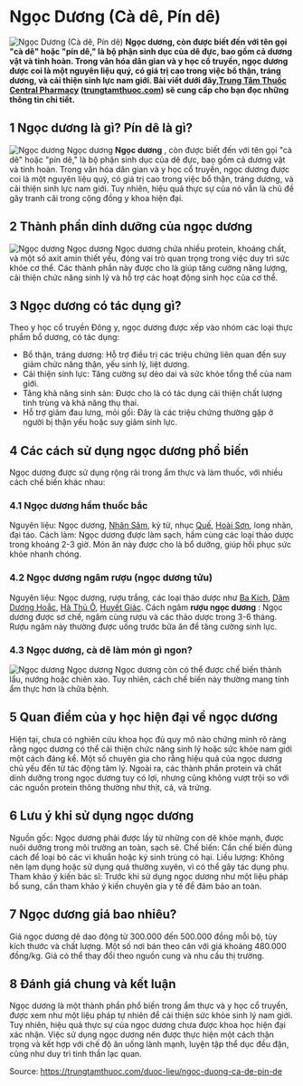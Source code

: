 # Ngọc Dương (Cà dê, Pín dê)

![Ngọc Dương \(Cà dê, Pín dê\)](https://trungtamthuoc.com/images/others/ngoc-duong-1-3152.jpg)
**Ngọc dương, còn được biết đến với tên gọi "cà dê" hoặc "pín dê," là bộ phận sinh dục của dê đực, bao gồm cả dương vật và tinh hoàn. Trong văn hóa dân gian và y học cổ truyền, ngọc dương được coi là một nguyên liệu quý, có giá trị cao trong việc bổ thận, tráng dương, và cải thiện sinh lực nam giới. Bài viết dưới đây,[Trung Tâm Thuốc Central Pharmacy](https://trungtamthuoc.com/ "Trung Tâm Thuốc Central Pharmacy") ([trungtamthuoc.com](https://trungtamthuoc.com/ "trungtamthuoc.com")) sẽ cung cấp cho bạn đọc những thông tin chi tiết.**
##  1 Ngọc dương là gì? Pín dê là gì?
![Ngọc dương](https://trungtamthuoc.com/images/item/ngoc-duong-1.jpg) Ngọc dương
**Ngọc dương** , còn được biết đến với tên gọi "cà dê" hoặc "pín dê," là bộ phận sinh dục của dê đực, bao gồm cả dương vật và tinh hoàn. Trong văn hóa dân gian và y học cổ truyền, ngọc dương được coi là một nguyên liệu quý, có giá trị cao trong việc bổ thận, tráng dương, và cải thiện sinh lực nam giới. Tuy nhiên, hiệu quả thực sự của nó vẫn là chủ đề gây tranh cãi trong cộng đồng y khoa hiện đại.
##  2 Thành phần dinh dưỡng của ngọc dương
![Ngọc dương](https://trungtamthuoc.com/images/item/ngoc-duong-2.jpg) Ngọc dương
Ngọc dương chứa nhiều protein, khoáng chất, và một số axit amin thiết yếu, đóng vai trò quan trọng trong việc duy trì sức khỏe cơ thể. Các thành phần này được cho là giúp tăng cường năng lượng, cải thiện chức năng sinh lý và hỗ trợ các hoạt động sinh học của cơ thể. 
##  3 Ngọc dương có tác dụng gì?
Theo y học cổ truyền Đông y, ngọc dương được xếp vào nhóm các loại thực phẩm bổ dương, có tác dụng:
  * Bổ thận, tráng dương: Hỗ trợ điều trị các triệu chứng liên quan đến suy giảm chức năng thận, yếu sinh lý, liệt dương.
  * Cải thiện sinh lực: Tăng cường sự dẻo dai và sức khỏe tổng thể của nam giới.
  * Tăng khả năng sinh sản: Được cho là có tác dụng cải thiện chất lượng tinh trùng và khả năng thụ thai.
  * Hỗ trợ giảm đau lưng, mỏi gối: Đây là các triệu chứng thường gặp ở người bị thận yếu hoặc suy giảm sinh lực.


##  4 Các cách sử dụng ngọc dương phổ biến
Ngọc dương được sử dụng rộng rãi trong ẩm thực và làm thuốc, với nhiều cách chế biến khác nhau:
### 4.1 Ngọc dương hầm thuốc bắc
Nguyên liệu: Ngọc dương, [Nhân Sâm](https://trungtamthuoc.com/duoc-lieu/nhan-sam "Nhân Sâm"), kỷ tử, nhục [Quế](https://trungtamthuoc.com/hoat-chat/que "Quế"), [Hoài Sơn](https://trungtamthuoc.com/hoat-chat/hoai-son "Hoài Sơn"), long nhãn, đại táo.
Cách làm: Ngọc dương được làm sạch, hầm cùng các loại thảo dược trong khoảng 2-3 giờ. Món ăn này được cho là bổ dưỡng, giúp hồi phục sức khỏe nhanh chóng.
### 4.2 Ngọc dương ngâm rượu (ngọc dương tửu) 
Nguyên liệu: Ngọc dương, rượu trắng, các loại thảo dược như [Ba Kích](https://trungtamthuoc.com/duoc-lieu/ba-kich-27 "Ba Kích"), [Dâm Dương Hoắc](https://trungtamthuoc.com/hoat-chat/dam-duong-hoac "Dâm Dương Hoắc"), [Hà Thủ Ô](https://trungtamthuoc.com/duoc-lieu/ha-thu-o "Hà Thủ Ô"), [Huyết Giác](https://trungtamthuoc.com/hoat-chat/huyet-giac "Huyết Giác").
Cách ngâm **rượu ngọc dương** : Ngọc dương được sơ chế, ngâm cùng rượu và các thảo dược trong 3-6 tháng. Rượu ngâm này thường được uống trước bữa ăn để tăng cường sinh lực.
### 4.3 Ngọc dương, cà dê làm món gì ngon?
![Ngọc dương](https://trungtamthuoc.com/images/item/ngoc-duong-3.jpg) Ngọc dương
Ngọc dương còn có thể được chế biến thành lẩu, nướng hoặc chiên xào. Tuy nhiên, cách chế biến này thường mang tính ẩm thực hơn là chữa bệnh.
##  5 Quan điểm của y học hiện đại về ngọc dương
Hiện tại, chưa có nghiên cứu khoa học đủ quy mô nào chứng minh rõ ràng rằng ngọc dương có thể cải thiện chức năng sinh lý hoặc sức khỏe nam giới một cách đáng kể. Một số chuyên gia cho rằng hiệu quả của ngọc dương chủ yếu đến từ tác động tâm lý.
Ngoài ra, các thành phần protein và chất dinh dưỡng trong ngọc dương tuy có lợi, nhưng cũng không vượt trội so với các nguồn protein thông thường như thịt, cá, và trứng.
##  6 Lưu ý khi sử dụng ngọc dương
Nguồn gốc: Ngọc dương phải được lấy từ những con dê khỏe mạnh, được nuôi dưỡng trong môi trường an toàn, sạch sẽ.
Chế biến: Cần chế biến đúng cách để loại bỏ các vi khuẩn hoặc ký sinh trùng có hại.
Liều lượng: Không nên lạm dụng hoặc sử dụng quá thường xuyên, vì có thể gây tác dụng phụ.
Tham khảo ý kiến bác sĩ: Trước khi sử dụng ngọc dương như một liệu pháp bổ sung, cần tham khảo ý kiến chuyên gia y tế để đảm bảo an toàn.
##  7 Ngọc dương giá bao nhiêu?
Giá ngọc dương dê dao động từ 300.000 đến 500.000 đồng mỗi bộ, tùy kích thước và chất lượng. Một số nơi bán theo cân với giá khoảng 480.000 đồng/kg. Giá có thể thay đổi theo nguồn cung và nhu cầu thị trường.
##  8 Đánh giá chung và kết luận
Ngọc dương là một thành phần phổ biến trong ẩm thực và y học cổ truyền, được xem như một liệu pháp tự nhiên để cải thiện sức khỏe sinh lý nam giới. Tuy nhiên, hiệu quả thực sự của ngọc dương chưa được khoa học hiện đại xác nhận.
Việc sử dụng ngọc dương nên được thực hiện một cách thận trọng và kết hợp với chế độ ăn uống lành mạnh, luyện tập thể dục đều đặn, cũng như duy trì tinh thần lạc quan.


Source: https://trungtamthuoc.com/duoc-lieu/ngoc-duong-ca-de-pin-de